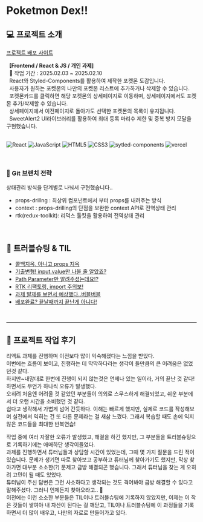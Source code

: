 # Poketmon Dex!!

## 💻 프로젝트 소개

[프로젝트 배포 사이트](https://poketmon-dex-git-rtk-lyra-js-projects.vercel.app/)

&nbsp; **[Frontend / React & JS / 개인 과제]**
<br />
&nbsp; 📆 작업 기간 : 2025.02.03 ~ 2025.02.10 <br />
&nbsp; React와 Styled-Components를 활용하여 제작한 포켓몬 도감입니다.<br />
&nbsp; 사용자가 원하는 포켓몬의 나만의 포켓몬 리스트에 추가하거나 삭제할 수 있습니다.<br />
&nbsp; 포켓몬카드를 클릭하면 해당 포켓몬의 상세페이지로 이동하며, 상세페이지에서도 포켓몬 추가/삭제할 수 있습니다.<br />
&nbsp; 상세페이지에서 이전페이지로 돌아가도 선택한 포켓몬의 목록이 유지됩니다.<br />
&nbsp; SweetAlert2 UI라이브러리를 활용하여 최대 등록 마리수 제한 및 중복 방지 모달을 구현했습니다. <br />
<br />

![React](https://img.shields.io/badge/-React-61DAFB?&logo=react&logoColor=white) ![JavaScript](https://img.shields.io/badge/-JavaScript-F7DF1E?&logo=javascript&logoColor=white) ![HTML5](https://img.shields.io/badge/-HTML5-E34F26?&logo=html5&logoColor=white) ![CSS3](https://img.shields.io/badge/-CSS3-1572B6?&logo=css3&logoColor=white) ![sytled-components](https://img.shields.io/badge/-styledcomponents-DB7093?&logo=styledcomponents&logoColor=white) ![vercel](https://img.shields.io/badge/-vercel-000000?&logo=vercel&logoColor=white)

<br />

### 🔹 Git 브랜치 전략

상태관리 방식을 단계별로 나눠서 구현했습니다..

- props-drillng : 최상위 컴포넌트에서 부터 props를 내려주는 방식
- context : props-drilling의 단점을 보완한 context API로 전역상태 관리
- rtk(redux-toolkit): 리덕스 툴킷을 활용하여 전역상태 관리

<br />

## 🔹 트러블슈팅 & TIL

- [콜백지옥, 아니고 props 지옥](https://velog.io/@ly-ra/props-지옥-props-drilling)
- [기출변형! input.value만 나올 줄 알았죠?](https://velog.io/@ly-ra/TIL-빈-슬롯-만큼-공통이미지-채우기-array.fill-map)
- [Path Parameter만 알려주셨는데요!?](https://velog.io/@ly-ra/TIL-동적라우팅-패스파라미터-쿼리스트링)
- [RTK 리팩토링, import 주의보!](https://velog.io/@ly-ra/TIL-RTK-refactoring)
- [과제 발제를 보면서 예상했다..버블버블](https://velog.io/@ly-ra/TIL-버블버블-e.stopPropagation-vs-e.preventDefault)
- [배포완료? 끝날때까지 끝난게 아니다!](https://velog.io/@ly-ra/TIL-vercel-배포-딸깍-주의-사항)

<br />

---

## 📝 프로젝트 작업 후기

리액트 과제를 진행하며 이전보다 많이 익숙해졌다는 느낌을 받았다.<br />이번에는 흐름이 보이고, 진행하는 데 막막하다라는 생각이 들만큼의 큰 어려움은 없었던것 같다. <br />하지만~내맘대로 한번에 진행이 되지 않는것은 언제나 있는 일이라, 거의 끝난 것 같다! 하면서도 무언가 하나씩 오류가 발생했다.<br />
오히려 처음엔 어려울 것 같았던 부분들이 의외로 스무스하게 해결되었고, 쉬운 부분에서 더 오랜 시간을 소비했던 것 같다.<br />
쉽다고 생각해서 가볍게 넘어 간듯하다. 이해는 빠르게 했지만, 실제로 코드를 작성해보며 실전에서 익히는 건 또 다른 문제라는 걸 새삼 느꼈다. 그래서 복습할 때도 손에 익지 않은 코드들을 최대한 반복연습!

작업 중에 여러 자잘한 오류가 발생했고, 해결을 하긴 했지만, 그 부분들을 트러블슈팅으로 기록하기에는 애매하단 생각이들었다.<br />
과제를 진행하면서 튜터님들과 상담할 시간이 있었는데, 그때 몇 가지 질문을 드린 적이 있습니다. 문제가 생기면 따로 찾아보고 공부하고 튜터님께 찾아가기도 했지만, 막상 찾아가면 대부분 소소한(?) 문제고 금방 해결되곤 했습니다. 그래서 튜터님을 찾는 게 오히려 고민이 될 때도 있었다.<br />
튜터님이 주신 답변은 그런 사소하다고 생각되는 것도 격어봐야 금방 해결할 수 있다고 말해주셨다. 그러니 언제든지 찾아오라고.. 🥹<br />
이전에는 이런 소소한 부분들은 TIL이나 트러블슈팅에 기록하지 않았지만, 이제는 이 작은 것들이 쌓여야 내 자산이 된다는 걸 깨닫고, TIL이나 트러블슈팅에 이 과정들을 기록하면서 더 많이 배우고, 나만의 자료로 만들어가고 있다.
